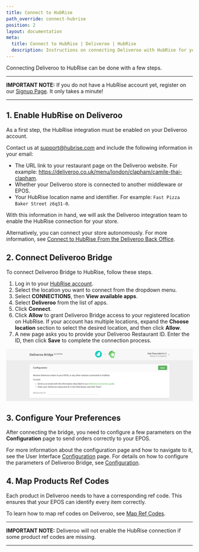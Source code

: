 ```yaml
---
title: Connect to HubRise
path_override: connect-hubrise
position: 2
layout: documentation
meta:
  title: Connect to HubRise | Deliveroo | HubRise
  description: Instructions on connecting Deliveroo with HubRise for your EPOS to work with other apps as a cohesive whole. Connect apps and synchronise your data.
---
```


Connecting Deliveroo to HubRise can be done with a few steps.

---

**IMPORTANT NOTE:** If you do not have a HubRise account yet, register on our [Signup Page](https://manager.hubrise.com/signup). It only takes a minute!

---

## 1. Enable HubRise on Deliveroo

As a first step, the HubRise integration must be enabled on your Deliveroo account.

Contact us at support@hubrise.com and include the following information in your email:

- The URL link to your restaurant page on the Deliveroo website. For example: https://deliveroo.co.uk/menu/london/clapham/camile-thai-clapham.
- Whether your Deliveroo store is connected to another middleware or EPOS.
- Your HubRise location name and identifier. For example: `Fast Pizza Baker Street z6q31-0`.

With this information in hand, we will ask the Deliveroo integration team to enable the HubRise connection for your store.

Alternatively, you can connect your store autonomously. For more information, see [Connect to HubRise From the Deliveroo Back Office](/apps/deliveroo/faqs/connect-from-deliveroo-back-office).

## 2. Connect Deliveroo Bridge

To connect Deliveroo Bridge to HubRise, follow these steps.

1. Log in to your [HubRise account](https://manager.hubrise.com).
1. Select the location you want to connect from the dropdown menu.
1. Select **CONNECTIONS**, then **View available apps**.
1. Select **Deliveroo** from the list of apps.
1. Click **Connect**.
1. Click **Allow** to grant Deliveroo Bridge access to your registered location on HubRise. If your account has multiple locations, expand the **Choose location** section to select the desired location, and then click **Allow**.
1. A new page asks you to provide your Deliveroo Restaurant ID. Enter the ID, then click **Save** to complete the connection process.

![Deliveroo Restaurant ID](./images/001-deliveroo-restaurant-id.png)

## 3. Configure Your Preferences

After connecting the bridge, you need to configure a few parameters on the **Configuration** page to send orders correctly to your EPOS.

For more information about the configuration page and how to navigate to it, see the User Interface [Configuration](/apps/deliveroo/user-interface/#configuration) page. For details on how to configure the parameters of Deliveroo Bridge, see [Configuration](/apps/deliveroo/configuration).

## 4. Map Products Ref Codes

Each product in Deliveroo needs to have a corresponding ref code. This ensures that your EPOS can identify every item correctly.

To learn how to map ref codes on Deliveroo, see [Map Ref Codes](/apps/deliveroo/map-ref-codes).

---

**IMPORTANT NOTE:** Deliveroo will not enable the HubRise connection if some product ref codes are missing.

---
